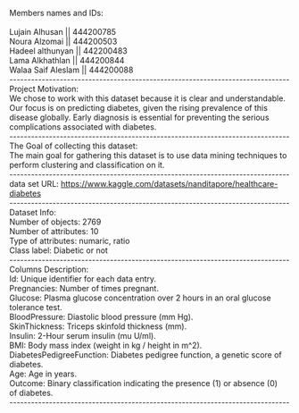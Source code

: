 Members names and IDs: <br><br>
Lujain Alhusan || 444200785 <br>
Noura Alzomai || 444200503 <br>
Hadeel althunyan || 442200483 <br>
Lama Alkhathlan || 444200844 <br>
Walaa Saif Aleslam || 444200088<br> 
------------------------------------------------------------------------------<br>
Project Motivation: <br>
We chose to work with this dataset because it is clear and understandable. Our focus is on predicting diabetes, given the rising prevalence of this disease globally. Early diagnosis is essential for preventing the serious complications associated with diabetes. <br>
------------------------------------------------------------------------------<br>
The Goal of collecting this dataset: <br>
The main goal for gathering this dataset is to use data mining techniques to perform clustering and classification on it. <br>
------------------------------------------------------------------------------<br>
data set URL: https://www.kaggle.com/datasets/nanditapore/healthcare-diabetes <br>
------------------------------------------------------------------------------<br>
Dataset Info:<br>
Number of objects: 2769 <br>
Number of attributes: 10 <br> 
Type of attributes: numaric, ratio <br>
Class label: Diabetic or not <br>
------------------------------------------------------------------------------<br>
Columns Description: <br>
Id: Unique identifier for each data entry. <br>
Pregnancies: Number of times pregnant. <br>
Glucose: Plasma glucose concentration over 2 hours in an oral glucose tolerance test. <br>
BloodPressure: Diastolic blood pressure (mm Hg). <br>
SkinThickness: Triceps skinfold thickness (mm). <br>
Insulin: 2-Hour serum insulin (mu U/ml). <br>
BMI: Body mass index (weight in kg / height in m^2). <br>
DiabetesPedigreeFunction: Diabetes pedigree function, a genetic score of diabetes. <br>
Age: Age in years. <br>
Outcome: Binary classification indicating the presence (1) or absence (0) of diabetes. <br>
------------------------------------------------------------------------------<br>
